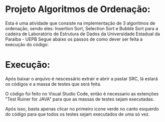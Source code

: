 # Projeto Algoritmos de Ordenação:

Esta é uma atividade que consiste na implementação de 3 algoritmos de ordenação, sendo eles: Insertion Sort, Selection Sort e Bubble Sort para a cadeira de Laboratório de Estrutura de Dados da Universidade Estadual da Paraíba - UEPB
Segue abaixo os passos de como dever ser feita a execução do código:

# Execução:

Após baixar o arquivo é nescessário extrair e abrir a pastar SRC, lá estará os códigos e a massa de testes que será feita.

O código foi feito no Visual Studio Code, então é necessario as extenções "Test Ruiner for JAVA" para que as massas de testes sejam executadas.

Após isso, basta apenas clicar no primeiro icone verde no canto esquerdo do código para que todos os testes sejam executados de uma só vez.
